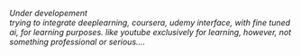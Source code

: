 *Under developement*
<br/>
*trying to integrate deeplearning, coursera, udemy interface, with fine tuned ai, for learning purposes. like youtube exclusively for learning, however, not something professional or serious....*

